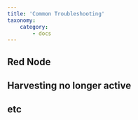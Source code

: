 ```yaml
---
title: 'Common Troubleshooting'
taxonomy:
    category:
        - docs
---
```


## Red Node

## Harvesting no longer active

## etc
